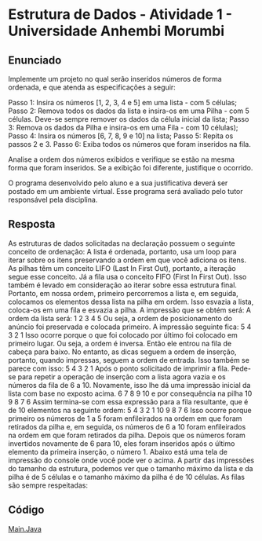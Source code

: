 # Estrutura de Dados - Atividade 1 - Universidade Anhembi Morumbi
## Enunciado
Implemente um projeto no qual serão inseridos números de forma ordenada, e que atenda as especificações a seguir: 
 
Passo 1: Insira os números [1, 2, 3, 4 e 5] em uma lista - com 5 células; 
Passo 2: Remova todos os dados da lista e insira-os em uma Pilha - com 5 células. Deve-se sempre remover os dados da célula inicial da lista; 
Passo 3: Remova os dados da Pilha e insira-os em uma Fila - com 10 células); 
Passo 4: Insira os números [6, 7, 8, 9 e 10] na lista; 
Passo 5: Repita os passos 2 e 3. 
Passo 6: Exiba todos os números que foram inseridos na fila. 
 
Analise a ordem dos números exibidos e verifique se estão na mesma forma que foram inseridos. Se a exibição foi diferente, justifique o ocorrido. 
 
O programa desenvolvido pelo aluno e a sua justificativa deverá ser postado em um ambiente virtual. Esse programa será avaliado pelo tutor responsável pela disciplina. 
## Resposta

As estruturas de dados solicitadas na declaração possuem o seguinte conceito de ordenação:
A lista é ordenada, portanto, usa um loop para iterar sobre os itens preservando a ordem em que você adiciona os itens.
As pilhas têm um conceito LIFO (Last In First Out), portanto, a iteração segue esse conceito.
Já a fila usa o conceito FIFO (First In First Out). Isso também é levado em consideração ao iterar sobre essa estrutura final.
Portanto, em nossa ordem, primeiro percorremos a lista e, em seguida, colocamos os elementos dessa lista na pilha em ordem. Isso esvazia a lista, coloca-os em uma fila e esvazia a pilha.
A impressão que se obtém será: A ordem da lista será:
1 2 3 4 5
Ou seja, a ordem de posicionamento do anúncio foi preservada e colocada primeiro. 
A impressão seguinte fica: 
5 4 3 2 1 
Isso ocorre porque o que foi colocado por último foi colocado em primeiro lugar. Ou seja, a ordem é inversa. Então ele entrou na fila de cabeça para baixo. No entanto, as dicas seguem a ordem de inserção, portanto, quando impressas, seguem a ordem de entrada. Isso também se parece com isso: 
5 4 3 2 1 
Após o ponto solicitado de imprimir a fila. Pede-se para repetir a operação de inserção com a lista agora vazia e os números da fila de 6 a 10. Novamente, isso lhe dá uma impressão inicial da lista com base no exposto acima. 
6 7 8 9 10 
e por consequência na pilha
10 9 8 7 6 
Assim termina-se com essa expressão para a fila resultante, que é de 10 elementos na seguinte ordem: 
5 4 3 2 1 10 9 8 7 6 
Isso ocorre porque primeiro os números de 1 a 5 foram enfileirados na ordem em que foram retirados da pilha e, em seguida, os números de 6 a 10 foram enfileirados na ordem em que foram retirados da pilha. Depois que os números foram invertidos novamente de 6 para 10, eles foram inseridos após o último elemento da primeira inserção, o número 1. 
Abaixo está uma tela de impressão do console onde você pode ver o acima. A partir das impressões do tamanho da estrutura, podemos ver que o tamanho máximo da lista e da pilha é de 5 células e o tamanho máximo da pilha é de 10 células. As filas são sempre respeitadas:

## Código

[Main.Java](https://github.com/ZamberLeo/UAM-Atividade3/blob/2854eed3293caeefbb658b2ec017ae30f6f1dcba/mAIN.JAVA)

